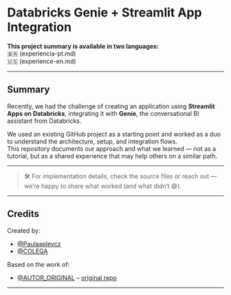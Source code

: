 # Databricks Genie + Streamlit App Integration

**This project summary is available in two languages:**  
🇧🇷 (experiencia-pt.md)  
🇺🇸 (experience-en.md)

---

## Summary

Recently, we had the challenge of creating an application using **Streamlit Apps on Databricks**, integrating it with **Genie**, the conversational BI assistant from Databricks.

We used an existing GitHub project as a starting point and worked as a duo to understand the architecture, setup, and integration flows.  
This repository documents our approach and what we learned — not as a tutorial, but as a shared experience that may help others on a similar path.

---

> 🛠️ For implementation details, check the source files or reach out — we’re happy to share what worked (and what didn’t 😅).

---

## Credits

Created by:

- [@Paulaaplevcz](https://github.com/Paulaaplevcz)
- [@COLEGA](https://github.com/COLEGA)

Based on the work of:

- [@AUTOR_ORIGINAL](https://github.com/AUTOR_ORIGINAL) – [original repo](https://github.com/AUTOR_ORIGINAL/NOME_DO_REPO)

---

